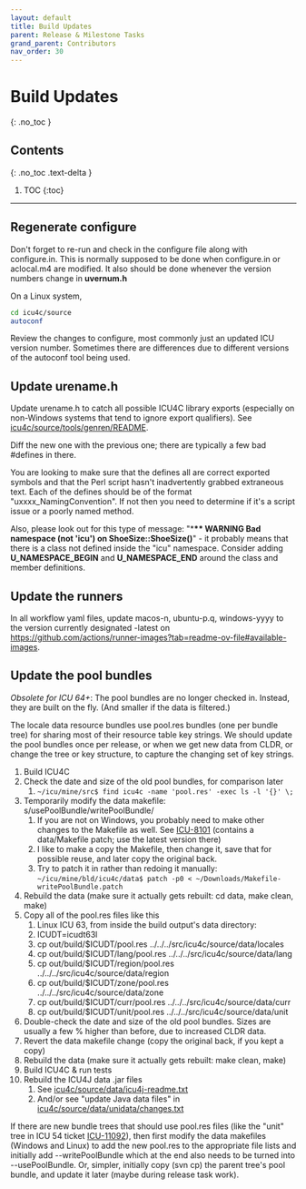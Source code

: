 ```yaml
---
layout: default
title: Build Updates
parent: Release & Milestone Tasks
grand_parent: Contributors
nav_order: 30
---
```


<!--
© 2021 and later: Unicode, Inc. and others.
License & terms of use: http://www.unicode.org/copyright.html
-->

# Build Updates
{: .no_toc }

## Contents
{: .no_toc .text-delta }

1. TOC
{:toc}

---

## Regenerate configure

Don't forget to re-run and check in the configure file along with configure.in.
This is normally supposed to be done when configure.in or aclocal.m4 are
modified. It also should be done whenever the version numbers change in
**uvernum.h**

On a Linux system,

```sh
cd icu4c/source
autoconf
```

Review the changes to configure, most commonly just an updated ICU version
number. Sometimes there are differences due to different versions of the
autoconf tool being used.

## Update urename.h

Update urename.h to catch all possible ICU4C library exports (especially on
non-Windows systems that tend to ignore export qualifiers). See
[icu4c/source/tools/genren/README](https://github.com/unicode-org/icu/blob/main/icu4c/source/tools/genren/README).

Diff the new one with the previous one; there are typically a few bad #defines
in there.

You are looking to make sure that the defines all are correct exported symbols
and that the Perl script hasn't inadvertently grabbed extraneous text. Each of
the defines should be of the format "uxxxx_NamingConvention". If not then you
need to determine if it's a script issue or a poorly named method.

Also, please look out for this type of message: "\***\*\* WARNING Bad namespace
(not 'icu') on ShoeSize::ShoeSize()**" - it probably means that there is a class
not defined inside the "icu" namespace. Consider adding **U_NAMESPACE_BEGIN**
and **U_NAMESPACE_END** around the class and member definitions.

## Update the runners

In all workflow yaml files, update macos-n, ubuntu-p.q, windows-yyyy to the version currently designated -latest on https://github.com/actions/runner-images?tab=readme-ov-file#available-images.

## Update the pool bundles

*Obsolete for ICU 64+*: The pool bundles are no longer checked in. Instead,
they are built on the fly. (And smaller if the data is filtered.)

The locale data resource bundles use pool.res bundles (one per bundle tree) for
sharing most of their resource table key strings. We should update the pool
bundles once per release, or when we get new data from CLDR, or change the tree
or key structure, to capture the changing set of key strings.

1.  Build ICU4C
2.  Check the date and size of the old pool bundles, for comparison later
    1.  `~/icu/mine/src$ find icu4c -name 'pool.res' -exec ls -l '{}' \;`
3.  Temporarily modify the data makefile: s/usePoolBundle/writePoolBundle/
    1.  If you are not on Windows, you probably need to make other changes to
        the Makefile as well. See
        [ICU-8101](https://unicode-org.atlassian.net/browse/ICU-8101) (contains
        a data/Makefile patch; use the latest version there)
    2.  I like to make a copy the Makefile, then change it, save that for
        possible reuse, and later copy the original back.
    3.  Try to patch it in rather than redoing it manually:
        `~/icu/mine/bld/icu4c/data$ patch -p0 <
        ~/Downloads/Makefile-writePoolBundle.patch`
4.  Rebuild the data (make sure it actually gets rebuilt: cd data, make clean,
    make)
5.  Copy all of the pool.res files like this
    1.  Linux ICU 63, from inside the build output's data directory:
    2.  ICUDT=icudt63l
    3.  cp out/build/$ICUDT/pool.res ../../../src/icu4c/source/data/locales
    4.  cp out/build/$ICUDT/lang/pool.res ../../../src/icu4c/source/data/lang
    5.  cp out/build/$ICUDT/region/pool.res
        ../../../src/icu4c/source/data/region
    6.  cp out/build/$ICUDT/zone/pool.res ../../../src/icu4c/source/data/zone
    7.  cp out/build/$ICUDT/curr/pool.res ../../../src/icu4c/source/data/curr
    8.  cp out/build/$ICUDT/unit/pool.res ../../../src/icu4c/source/data/unit
6.  Double-check the date and size of the old pool bundles. Sizes are usually a
    few % higher than before, due to increased CLDR data.
7.  Revert the data makefile change (copy the original back, if you kept a copy)
8.  Rebuild the data (make sure it actually gets rebuilt: make clean, make)
9.  Build ICU4C & run tests
10. Rebuild the ICU4J data .jar files
    1.  See
        [icu4c/source/data/icu4j-readme.txt](https://github.com/unicode-org/icu/blob/main/icu4c/source/data/icu4j-readme.txt)
    2.  And/or see "update Java data files" in
        [icu4c/source/data/unidata/changes.txt](https://github.com/unicode-org/icu/blob/main/icu4c/source/data/unidata/changes.txt)

If there are new bundle trees that should use pool.res files (like the "unit"
tree in ICU 54 ticket
[ICU-11092](https://unicode-org.atlassian.net/browse/ICU-11092)), then first
modify the data makefiles (Windows and Linux) to add the new pool.res to the
appropriate file lists and initially add --writePoolBundle which at the end also
needs to be turned into --usePoolBundle. Or, simpler, initially copy (svn cp)
the parent tree's pool bundle, and update it later (maybe during release task
work).

